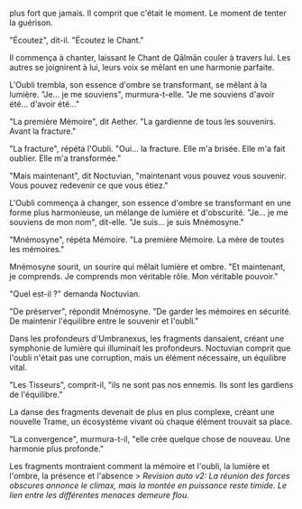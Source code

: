 plus fort que jamais.
Il comprit que c'était le moment.
Le moment de tenter la guérison.

"Écoutez",
dit-il.
"Écoutez le Chant."

Il commença à chanter,
laissant le Chant de Qālmān
couler à travers lui.
Les autres se joignirent à lui,
leurs voix se mêlant
en une harmonie parfaite.

L'Oubli trembla,
son essence d'ombre se transformant,
se mêlant à la lumière.
"Je... je me souviens",
murmura-t-elle.
"Je me souviens d'avoir été...
d'avoir été..."

"La première Mémoire",
dit Aether.
"La gardienne de tous les souvenirs.
Avant la fracture."

"La fracture",
répéta l'Oubli.
"Oui... la fracture.
Elle m'a brisée.
Elle m'a fait oublier.
Elle m'a transformée."

"Mais maintenant",
dit Noctuvian,
"maintenant vous pouvez vous souvenir.
Vous pouvez redevenir
ce que vous étiez."

L'Oubli commença à changer,
son essence d'ombre se transformant
en une forme plus harmonieuse,
un mélange de lumière et d'obscurité.
"Je... je me souviens de mon nom",
dit-elle.
"Je suis... je suis Mnémosyne."

"Mnémosyne",
répéta Mémoire.
"La première Mémoire.
La mère de toutes les mémoires."

Mnémosyne sourit,
un sourire qui mêlait
lumière et ombre.
"Et maintenant,
je comprends.
Je comprends mon véritable rôle.
Mon véritable pouvoir."

"Quel est-il ?"
demanda Noctuvian.

"De préserver",
répondit Mnémosyne.
"De garder les mémoires en sécurité.
De maintenir l'équilibre
entre le souvenir et l'oubli."

Dans les profondeurs d'Umbranexus,
les fragments dansaient,
créant une symphonie de lumière
qui illuminait les profondeurs.
Noctuvian comprit que l'oubli
n'était pas une corruption,
mais un élément nécessaire,
un équilibre vital.

"Les Tisseurs",
comprit-il,
"ils ne sont pas nos ennemis.
Ils sont les gardiens de l'équilibre."

La danse des fragments
devenait de plus en plus complexe,
créant une nouvelle Trame,
un écosystème vivant
où chaque élément trouvait sa place.

"La convergence",
murmura-t-il,
"elle crée quelque chose de nouveau.
Une harmonie plus profonde."

Les fragments montraient
comment la mémoire et l'oubli,
la lumière et l'ombre,
la présence et l'absence > _Revision auto v2: La réunion des forces obscures annonce le climax, mais la montée en puissance reste timide. Le lien entre les différentes menaces demeure flou._
